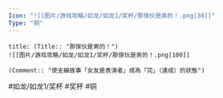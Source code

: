 ```yaml
---
Icon: "![[图片/游戏攻略/如龙/如龙1/奖杯/那傢伙是男的！.png|30]]"
Type: "铜"
---
```

```ad-common-bronze-trophy
title: (Title:: "那傢伙是男的！")
![[图片/游戏攻略/如龙/如龙1/奖杯/那傢伙是男的！.png|100]]

(Comment:: "使支線故事「女友是表演者」成為「完」（達成）的狀態")
```

#如龙/如龙1/奖杯 #奖杯 #铜
